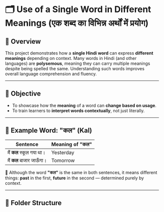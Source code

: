 # 🗂️ Use of a Single Word in Different Meanings (एक शब्द का विभिन्न अर्थों में प्रयोग)

## 📖 Overview

This project demonstrates how a **single Hindi word** can express **different meanings** depending on context. Many words in Hindi (and other languages) are **polysemous**, meaning they can carry multiple meanings despite being spelled the same. Understanding such words improves overall language comprehension and fluency.

---

## 🎯 Objective

- To showcase how the **meaning** of a word can **change based on usage**.
- To train learners to **interpret words contextually**, not just literally.

---

## 🧠 Example Word: **"कल" (Kal)**

| Sentence                                | Meaning of "कल"       |
|----------------------------------------|------------------------|
| मैं **कल** स्कूल गया था।                 | Yesterday              |
| मैं **कल** बाजार जाऊँगा।                 | Tomorrow               |

📝 Although the word **"कल"** is the same in both sentences, it means different things: **past** in the first, **future** in the second — determined purely by context.

---

## 📁 Folder Structure


